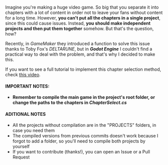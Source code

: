 Imagine you're making a huge video game. So big that you separate it into chapters with a lot of content in order not to leave your fans without content for a long time.
However, **you can't put all the chapters in a single project**, since this could cause issues. Instead, **you should make independent projects and then put them together** somehow. But that's the question, how?

Recently, in _GameMaker_ they introduced a function to solve this issue thanks to Toby Fox's _DELTARUNE_, but in **_Godot Engine_** I couldn't find a practical way to deal with the problem, and that's why I decided to make this. 

If you want to see a full tutorial to implement this chapter selection method, check [this video](https://www.youtube.com/watch?v=3aWtPoUD9ag).

#### IMPORTANT NOTES: 
- **Remember to compile the main game in the project's root folder, or change the paths to the chapters in _ChapterSelect.cs_**

#### ADITIONAL NOTES
- All the projects without compilation are in the "PROJECTS" folders, in case you need them
- The compiled versions from previous commits doesn't work because I forgot to add a folder, so you'll need to compile both projects by yourself
- If you want to contribute (thanks!), you can open an Issue or a Pull Request

